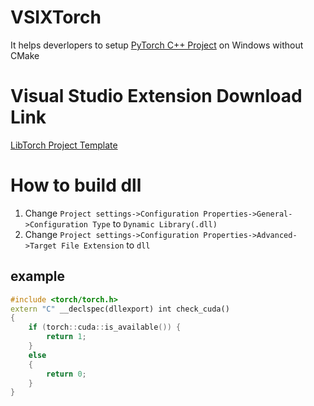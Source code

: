 # VSIXTorch
It helps deverlopers to setup [PyTorch C++ Project](https://pytorch.org/cppdocs/installing.html) on Windows without CMake

# Visual Studio Extension Download Link
[LibTorch Project Template](https://marketplace.visualstudio.com/items?itemName=YiZhang.LibTorch001)

# How to build dll
1. Change `Project settings->Configuration Properties->General->Configuration Type` to `Dynamic Library(.dll)`
2. Change `Project settings->Configuration Properties->Advanced->Target File Extension` to `dll`

## example
```C++
#include <torch/torch.h>
extern "C" __declspec(dllexport) int check_cuda() 
{
    if (torch::cuda::is_available()) {
        return 1;
    }
    else
    {
        return 0;
    }
}
```
